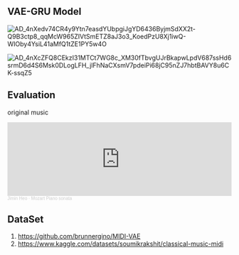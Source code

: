 ## VAE-GRU Model
![AD_4nXedv74CR4y9Ytn7easdYUbpgiJgYD6436ByjmSdXX2t-Q9B3ctp8_qqMcW965ZIVtSmETZ8aJ3o3_KoedPzU8Xj1iwQ-WIOby4YsiL41aMfQ1tZE1PY5w4O](https://github.com/hjimjim/Jukebox_VAE/assets/7866162/1f2503b1-6366-4fd0-bd64-85f372579382)

![AD_4nXcZFQ8CEkzI31MTCt7WG8c_XM30fTbvgUJrBkapwLpdV687ssHd6srmD6d4S6Msk0DLogLFH_jlFhNaCXsmV7pdeiPi68jC95nZJ7hbtBAVY8u6CK-ssqZ5](https://github.com/hjimjim/Jukebox_VAE/assets/7866162/c85070d0-3606-4cc4-bfa8-fd7713b7c01f)

## Evaluation
original music
<iframe width="100%" height="166" scrolling="no" frameborder="no" allow="autoplay" src="https://w.soundcloud.com/player/?url=https%3A//api.soundcloud.com/tracks/1847287875&color=%23ff5500&auto_play=false&hide_related=false&show_comments=true&show_user=true&show_reposts=false&show_teaser=true"></iframe><div style="font-size: 10px; color: #cccccc;line-break: anywhere;word-break: normal;overflow: hidden;white-space: nowrap;text-overflow: ellipsis; font-family: Interstate,Lucida Grande,Lucida Sans Unicode,Lucida Sans,Garuda,Verdana,Tahoma,sans-serif;font-weight: 100;"><a href="https://soundcloud.com/jimin-heo-203278740" title="Jimin Heo" target="_blank" style="color: #cccccc; text-decoration: none;">Jimin Heo</a> · <a href="https://soundcloud.com/jimin-heo-203278740/original_file" title="Mozart Piano sonata" target="_blank" style="color: #cccccc; text-decoration: none;">Mozart Piano sonata</a></div>





## DataSet
1. https://github.com/brunnergino/MIDI-VAE
2. https://www.kaggle.com/datasets/soumikrakshit/classical-music-midi
   
